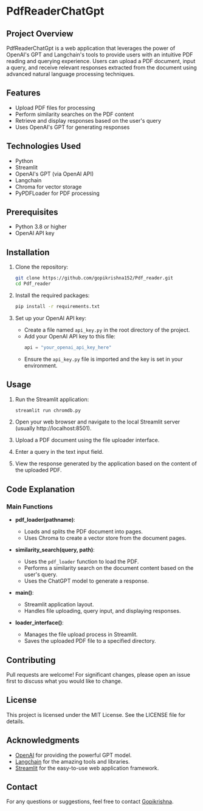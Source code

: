 # PdfReaderChatGpt

## Project Overview
PdfReaderChatGpt is a web application that leverages the power of OpenAI's GPT and Langchain's tools to provide users with an intuitive PDF reading and querying experience. Users can upload a PDF document, input a query, and receive relevant responses extracted from the document using advanced natural language processing techniques.

## Features
- Upload PDF files for processing
- Perform similarity searches on the PDF content
- Retrieve and display responses based on the user's query
- Uses OpenAI's GPT for generating responses

## Technologies Used
- Python
- Streamlit
- OpenAI's GPT (via OpenAI API)
- Langchain
- Chroma for vector storage
- PyPDFLoader for PDF processing

## Prerequisites
- Python 3.8 or higher
- OpenAI API key

## Installation

1. Clone the repository:

    ```bash
    git clone https://github.com/gopikrishna152/Pdf_reader.git
    cd Pdf_reader
    ```

2. Install the required packages:

    ```bash
    pip install -r requirements.txt
    ```

3. Set up your OpenAI API key:

    - Create a file named `api_key.py` in the root directory of the project.
    - Add your OpenAI API key to this file:
      ```python
      api = "your_openai_api_key_here"
      ```
    - Ensure the `api_key.py` file is imported and the key is set in your environment.

## Usage

1. Run the Streamlit application:

    ```bash
    streamlit run chromdb.py
    ```

2. Open your web browser and navigate to the local Streamlit server (usually http://localhost:8501).

3. Upload a PDF document using the file uploader interface.

4. Enter a query in the text input field.

5. View the response generated by the application based on the content of the uploaded PDF.

## Code Explanation

### Main Functions

- **pdf_loader(pathname)**:
  - Loads and splits the PDF document into pages.
  - Uses Chroma to create a vector store from the document pages.
  
- **similarity_search(query, path)**:
  - Uses the `pdf_loader` function to load the PDF.
  - Performs a similarity search on the document content based on the user's query.
  - Uses the ChatGPT model to generate a response.

- **main()**:
  - Streamlit application layout.
  - Handles file uploading, query input, and displaying responses.

- **loader_interface()**:
  - Manages the file upload process in Streamlit.
  - Saves the uploaded PDF file to a specified directory.

## Contributing
Pull requests are welcome! For significant changes, please open an issue first to discuss what you would like to change.

## License
This project is licensed under the MIT License. See the LICENSE file for details.

## Acknowledgments
- [OpenAI](https://www.openai.com/) for providing the powerful GPT model.
- [Langchain](https://www.langchain.com/) for the amazing tools and libraries.
- [Streamlit](https://streamlit.io/) for the easy-to-use web application framework.

## Contact
For any questions or suggestions, feel free to contact [Gopikrishna](mailto:gopikrishna4152@gmail.com).
